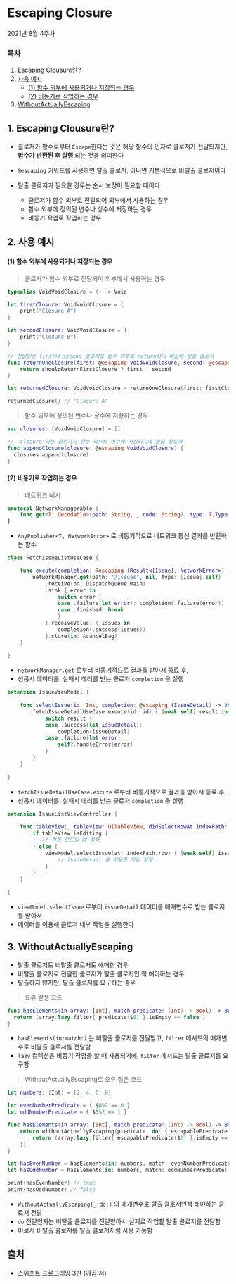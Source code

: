 # Escaping Closure

2021년 8월 4주차

### 목차

1. [Escaping Clousure란?](#1-Escaping-Clousure란)
2. [사용 예시](#2-사용-예시)
   - [(1) 함수 외부에 사용되거나 저장되는 경우](#1-함수-외부에-사용되거나-저장되는-경우)
   - [(2) 비동기로 작업하는 경우](#2-비동기로-작업하는-경우)
3. [WithoutActuallyEscaping](#3-WithoutActuallyEscaping)





## 1. Escaping Clousure란?

- 클로저가 함수로부터 `Escape`한다는 것은 
  해당 함수의 인자로 클로저가 전달되지만, **함수가 반환된 후 실행** 되는 것을 의미한다

- `@escaping` 키워드를 사용하면 탈출 클로저, 아니면 기본적으로 비탈출 클로저이다
- 탈출 클로저가 필요한 경우는 순서 보장이 필요할 때이다
  - 클로저가 함수 외부로 전달되어 외부에서 사용하는 경우
  - 함수 외부에 정의된 변수나 상수에 저장하는 경우
  - 비동기 작업로 작업하는 경우





## 2. 사용 예시



#### (1) 함수 외부에 사용되거나 저장되는 경우



> 클로저가 함수 외부로 전달되어 외부에서 사용하는 경우

```swift
typealias VoidVoidClosure = () -> Void

let firstClosure: VoidVoidClosure = {
	print("Closure A")
}

let secondClosure: VoidVoidClosure = {
	print("Closure B")
}

// 전달받은 first나 second 클로저를 함수 외부로 return하기 때문에 탈출 클로저
func returnOneClosure(first: @escaping VoidVoidClosure, second: @escaping VoidVoidClosure, shouldReturnFirstClosure: Bool) -> VoidVoidClosure {
	return shouldReturnFirstClosure ? first : second
}

let returnedClosure: VoidVoidClosure = returnOneClosure(first: firstClosure, second: secondClosure, shouldReturnFirstClosure: true)

returnedClosure() // "Closure A"
```



> 함수 외부에 정의된 변수나 상수에 저장하는 경우

```swift
var closures: [VoidVoidClosure] = []

// 'closure'라는 클로저가 함수 외부의 변수에 저장되기에 탈출 클로저
func appendClosure(closure: @escaping VoidVoidClosure) {
  closures.append(closure)
}
```







#### (2) 비동기로 작업하는 경우

> 네트워크 예시

```swift
protocol NetworkManagerable {
    func get<T: Decodable>(path: String, _ code: String?, type: T.Type) -> AnyPublisher<T, NetworkError>
}
```

- `AnyPublisher<T, NetworkError>` 로 비동기적으로 네트워크 통신 결과를 반환하는 함수



```swift
class FetchIssueListUseCase {

    func excute(completion: @escaping (Result<[Issue], NetworkError>) -> Void) {
        networkManager.get(path: "/issues", nil, type: [Issue].self)
            .receive(on: DispatchQueue.main)
            .sink { error in
                switch error {
                case .failure(let error): completion(.failure(error))
                case .finished: break
                }
            } receiveValue: { issues in
                completion(.success(issues))
            }.store(in: &cancelBag)
    }
  
}
```

- `networkManager.get` 로부터 비동기적으로 결과를 받아서 종료 후,
- 성공시 데이터를, 실패시 에러를 받는 클로저 `completion` 을 실행



```swift
extension IssueViewModel {
  
    func selectIssue(id: Int, completion: @escaping (IssueDetail) -> Void ) {       
        fetchIssueDetailUseCase.excute(id: id) { [weak self] result in
            switch result {
            case .success(let issueDetail):
                completion(issueDetail)
            case .failure(let error):
                self?.handleError(error)
            }
        }
    }
  
}
```

- `fetchIssueDetailUseCase.excute` 로부터 비동기적으로 결과를 받아서 종료 후,
- 성공시 데이터를, 실패시 에러를 받는 클로저 `completion` 을 실행



```swift
extension IssueListViewController {
  
    func tableView(_ tableView: UITableView, didSelectRowAt indexPath: IndexPath) {
        if tableView.isEditing {
           // 편집 모드일 때 실행
        } else {
            viewModel.selectIssue(at: indexPath.row) { [weak self] issueDetail in
                // issueDetail 를 이용한 작업 실행
            }
        }
    }
  
}
```

- `viewModel.selectIssue` 로부터 `issueDetail` 데이터를 매개변수로 받는 클로저를 받아서
- 데이터를 이용해 클로저 내부 작업을 실행한다





## 3. WithoutActuallyEscaping

- 탈출 클로저도 비탈출 클로저도 애매한 경우
- 비탈출 클로저로 전달한 클로저가 탈출 클로저인 척 해야하는 경우
- 탈출하지 않지만, 탈출 클로저를 요구하는 경우



> 요류 발생 코드

```swift
func hasElements(in array: [Int], match predicate: (Int) -> Bool) -> Bool {
  return (array.lazy.filter{ predicate($0) }.isEmpty == false )
}
```

- `hasElements(in:match:)` 는 비탈출 클로저를 전달받고, `filter` 메서드의 매개변수로 비탈출 클로저를 전달함
- `lazy` 컬렉션은 비동기 작업을 할 때 사용되기에, `filter`  메서드는 탈출 클로저를 요구함



> WithoutActuallyEscaping로 오류 잡은 코드

```swift
let numbers: [Int] = [2, 4, 6, 8]

let evenNumberPredicate = { $0%2 == 0 }
let oddNumberPredicate = { $0%2 == 1 }

func hasElements(in array: [Int], match predicate: (Int) -> Bool) -> Bool {
    return withoutActuallyEscaping(predicate, do: { escapablePredicate in
        return (array.lazy.filter{ escapablePredicate($0) }.isEmpty == false )
    })
}

let hasEvenNumber = hasElements(in: numbers, match: evenNumberPredicate)
let hasOddNumber = hasElements(in: numbers, match: oddNumberPredicate)

print(hasEvenNumber) // true
print(hasOddNumber) // false
```

- `WithoutActuallyEscaping(_:do:)` 의 매개변수로 탈출 클로저인척 해야하는 클로저 전달
- `do` 전달인자는 비탈출 클로저를 전달받아서 실제로 작업할 탈출 클로저를 전달함
- 이로서 비탈출 클로저를 탈출 클로저처럼 사용 가능함







## 출처

- 스위프트 프로그래밍 3판 (야곰 저)